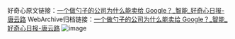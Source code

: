 好奇心原文链接：[一个做勺子的公司为什么能卖给 Google？_智能_好奇心日报-唐云路](https://www.qdaily.com/articles/2308.html)
WebArchive归档链接：[一个做勺子的公司为什么能卖给 Google？_智能_好奇心日报-唐云路](http://web.archive.org/web/20181001170115/http://www.qdaily.com:80/articles/2308.html)
![image](http://ww3.sinaimg.cn/large/007d5XDply1g3vc01ppojj30u02zn7wh)